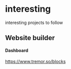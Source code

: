 # interesting
interesting projects to follow


## Website builder
#### Dashboard
https://www.tremor.so/blocks
